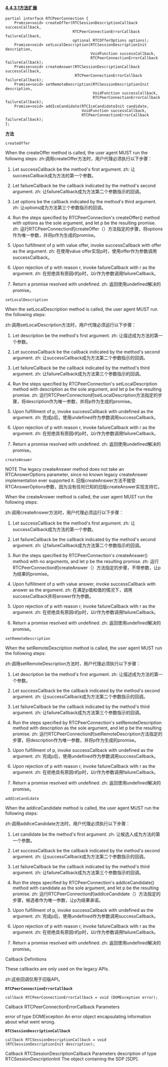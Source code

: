 #### [4.4.3.1方法扩展](http://w3c.github.io/webrtc-pc/#method-extensions)

```
partial interface RTCPeerConnection {
    Promise<void> createOffer(RTCSessionDescriptionCallback successCallback,
                              RTCPeerConnectionErrorCallback failureCallback,
                              optional RTCOfferOptions options);
    Promise<void> setLocalDescription(RTCSessionDescriptionInit description,
                                      VoidFunction successCallback,
                                      RTCPeerConnectionErrorCallback failureCallback);
    Promise<void> createAnswer(RTCSessionDescriptionCallback successCallback,
                               RTCPeerConnectionErrorCallback failureCallback);
    Promise<void> setRemoteDescription(RTCSessionDescriptionInit description,
                                       VoidFunction successCallback,
                                       RTCPeerConnectionErrorCallback failureCallback);
    Promise<void> addIceCandidate(RTCIceCandidateInit candidate,
                                  VoidFunction successCallback,
                                  RTCPeerConnectionErrorCallback failureCallback);
};

```

**方法**

`createOffer`

When the createOffer method is called, the user agent MUST run the following steps:
zh:调用createOffer方法时，用户代理必须执行以下步骤：

1.  Let successCallback be the method's first argument. 
zh: 让successCallback成为方法的第一个参数。

2.  Let failureCallback be the callback indicated by the method's second argument. 
zh: 让failureCallback成为方法第二个参数指示的回调。

3.  Let options be the callback indicated by the method's third argument. 
zh: 让options成为方法第三个参数指示的回调。

4.  Run the steps specified by RTCPeerConnection's createOffer() method with options as the sole argument, and let p be the resulting promise. 
zh: 运行RTCPeerConnection的createOffer（）方法指定的步骤，将options作为唯一参数，并将p作为生成的promise。

5.  Upon fulfillment of p with value offer, invoke successCallback with offer as the argument. 
zh: 在使用value offer实现p时，使用offer作为参数调用successCallback。

6.  Upon rejection of p with reason r, invoke failureCallback with r as the argument. 
zh: 在拒绝具有原因r的p时，以r作为参数调用failureCallback。

7.  Return a promise resolved with undefined. 
zh: 返回使用undefined解决的promise。


`setLocalDescription`

When the setLocalDescription method is called, the user agent MUST run the following steps:

zh:调用setLocalDescription方法时，用户代理必须运行以下步骤：

1.  Let description be the method's first argument. 
zh: 让描述成为方法的第一个参数。

2.  Let successCallback be the callback indicated by the method's second argument. 
zh: 让successCallback成为方法第二个参数指示的回调。

3.  Let failureCallback be the callback indicated by the method's third argument. 
zh: 让failureCallback成为方法第三个参数指示的回调。

4.  Run the steps specified by RTCPeerConnection's setLocalDescription method with description as the sole argument, and let p be the resulting promise. 
zh: 运行RTCPeerConnection的setLocalDescription方法指定的步骤，将description作为唯一参数，并将p作为生成的promise。

5.  Upon fulfillment of p, invoke successCallback with undefined as the argument. 
zh: 完成p后，使用undefined作为参数调用successCallback。

6.  Upon rejection of p with reason r, invoke failureCallback with r as the argument. 
zh: 在拒绝具有原因r的p时，以r作为参数调用failureCallback。

7.  Return a promise resolved with undefined. 
zh: 返回使用undefined解决的promise。


`createAnswer`

NOTE
The legacy createAnswer method does not take an RTCAnswerOptions parameter, since no known legacy createAnswer implementation ever supported it.
旧版createAnswer方法不接受RTCAnswerOptions参数，因为没有任何已知的旧版createAnswer实现支持它。

When the createAnswer method is called, the user agent MUST run the following steps:

zh:调用createAnswer方法时，用户代理必须运行以下步骤：

1.  Let successCallback be the method's first argument. 
zh: 让successCallback成为方法的第一个参数。

2.  Let failureCallback be the callback indicated by the method's second argument. 
zh: 让failureCallback成为方法第二个参数指示的回调。

3.  Run the steps specified by RTCPeerConnection's createAnswer() method with no arguments, and let p be the resulting promise. 
zh: 运行RTCPeerConnection的createAnswer（）方法指定的步骤，不带参数，让p为结果的promise。

4.  Upon fulfillment of p with value answer, invoke successCallback with answer as the argument. 
zh: 在满足p值和值的情况下，调用successCallback并将answer作为参数。

5.  Upon rejection of p with reason r, invoke failureCallback with r as the argument. 
zh: 在拒绝具有原因r的p时，以r作为参数调用failureCallback。

6.  Return a promise resolved with undefined. 
zh: 返回使用undefined解决的promise。

`setRemoteDescription`

When the setRemoteDescription method is called, the user agent MUST run the following steps:

zh:调用setRemoteDescription方法时，用户代理必须执行以下步骤：

1.  Let description be the method's first argument. 
zh: 让描述成为方法的第一个参数。

2.  Let successCallback be the callback indicated by the method's second argument. 
zh: 让successCallback成为方法第二个参数指示的回调。

3.  Let failureCallback be the callback indicated by the method's third argument. 
zh: 让failureCallback成为方法第三个参数指示的回调。

4.  Run the steps specified by RTCPeerConnection's setRemoteDescription method with description as the sole argument, and let p be the resulting promise. 
zh: 运行RTCPeerConnection的setRemoteDescription方法指定的步骤，将description作为唯一参数，并将p作为生成的promise。

5.  Upon fulfillment of p, invoke successCallback with undefined as the argument. 
zh: 完成p后，使用undefined作为参数调用successCallback。

6.  Upon rejection of p with reason r, invoke failureCallback with r as the argument. 
zh: 在拒绝具有原因r的p时，以r作为参数调用failureCallback。

7.  Return a promise resolved with undefined. 
zh: 返回使用undefined解决的promise。

`addIceCandidate`

When the addIceCandidate method is called, the user agent MUST run the following steps:

zh:调用addIceCandidate方法时，用户代理必须执行以下步骤：

1.  Let candidate be the method's first argument. 
zh: 让候选人成为方法的第一个参数。

2.  Let successCallback be the callback indicated by the method's second argument. 
zh: 让successCallback成为方法第二个参数指示的回调。

3.  Let failureCallback be the callback indicated by the method's third argument. 
zh: 让failureCallback成为方法第三个参数指示的回调。

4.  Run the steps specified by RTCPeerConnection's addIceCandidate() method with candidate as the sole argument, and let p be the resulting promise. 
zh: 运行RTCPeerConnection的addIceCandidate（）方法指定的步骤，候选者作为唯一参数，让p为结果承诺。

5.  Upon fulfillment of p, invoke successCallback with undefined as the argument. 
zh: 完成p后，使用undefined作为参数调用successCallback。

6.  Upon rejection of p with reason r, invoke failureCallback with r as the argument. 
zh: 在拒绝具有原因r的p时，以r作为参数调用failureCallback。

7.  Return a promise resolved with undefined. 
zh: 返回使用undefined解决的promise。


Callback Definitions

These callbacks are only used on the legacy APIs.

zh:这些回调仅用于旧版API。

**`RTCPeerConnectionErrorCallback`**

```
callback RTCPeerConnectionErrorCallback = void (DOMException error);
```
Callback RTCPeerConnectionErrorCallback Parameters

error of type DOMException
An error object encapsulating information about what went wrong.

**`RTCSessionDescriptionCallback`**

```
callback RTCSessionDescriptionCallback = void (RTCSessionDescriptionInit description);
```

Callback RTCSessionDescriptionCallback Parameters
description of type RTCSessionDescriptionInit
The object containing the SDP [SDP].

